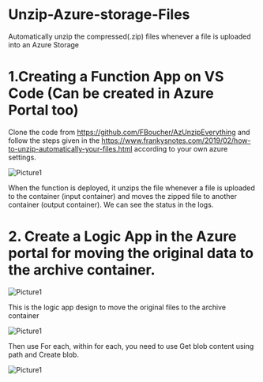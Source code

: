 # Unzip-Azure-storage-Files
Automatically unzip the compressed(.zip) files whenever a file is uploaded into an Azure Storage 


# 1.Creating a Function App on VS Code (Can be created in Azure Portal too)

Clone the code from https://github.com/FBoucher/AzUnzipEverything and follow the steps given in the https://www.frankysnotes.com/2019/02/how-to-unzip-automatically-your-files.html according to your own azure settings.

![Picture1](https://user-images.githubusercontent.com/20348809/102538220-050f2b00-407a-11eb-978d-595e2a3cf4ad.png)

When the function is deployed, it unzips the file whenever a file is uploaded to the container (input container) and moves the zipped file to another container (output container). We can see the status in the logs.


# 2.	Create a Logic App in the Azure portal for moving the original data to the archive container.

![Picture1](https://user-images.githubusercontent.com/20348809/102538849-db0a3880-407a-11eb-9866-f538db652b52.png)

This is the logic app design to move the original files to the archive container

![Picture1](https://user-images.githubusercontent.com/20348809/102539188-5a980780-407b-11eb-86a6-f0b4709e4999.png)

Then use For each, within for each, you need to use Get blob content using path and Create blob.

![Picture1](https://user-images.githubusercontent.com/20348809/102539566-d85c1300-407b-11eb-9a2e-cd59bdba073e.png)
